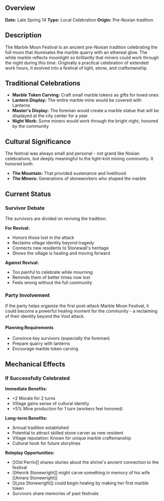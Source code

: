 ## Overview

**Date:** Late Spring 14
**Type:** Local Celebration
**Origin:** Pre-Noxian tradition

## Description

The Marble Moon Festival is an ancient pre-Noxian tradition celebrating the full moon that illuminates the marble quarry with an ethereal glow. The white marble reflects moonlight so brilliantly that miners could work through the night during this time. Originally a practical celebration of extended work hours, it evolved into a festival of light, stone, and craftsmanship.

## Traditional Celebrations

- **Marble Token Carving:** Craft small marble tokens as gifts for loved ones
- **Lantern Display:** The entire marble mine would be covered with Lanterns
- **Master's Display:** The foreman would create a marble statue that will be displayed at the city center for a year
- **Night Work:** Some miners would work through the bright night, honored by the community

## Cultural Significance

The festival was always small and personal - not grand like Noxian celebrations, but deeply meaningful to the tight-knit mining community. It honored both:
- **The Mountain:** That provided sustenance and livelihood
- **The Miners:** Generations of stoneworkers who shaped the marble

## Current Status

### Survivor Debate

The survivors are divided on reviving the tradition:

**For Revival:**
- Honors those lost in the attack
- Reclaims village identity beyond tragedy
- Connects new residents to Stonewall's heritage
- Shows the village is healing and moving forward

**Against Revival:**
- Too painful to celebrate while mourning
- Reminds them of better times now lost
- Feels wrong without the full community

### Party Involvement

If the party helps organize the first post-attack Marble Moon Festival, it could become a powerful healing moment for the community - a reclaiming of their identity beyond the Void attack.
#### Planning Requirements
- Convince key survivors (especially the foreman)
- Prepare quarry with lanterns
- Encourage marble token carving

## Mechanical Effects

### If Successfully Celebrated

**Immediate Benefits:**
- +2 Morale for 2 turns
- Village gains sense of cultural identity
- +5% Mine production for 1 turn (workers feel honored)

**Long-term Benefits:**
- Annual tradition established
- Potential to attract skilled stone carver as new resident
- Village reputation: Known for unique marble craftsmanship
- Cultural hook for future storylines

**Roleplay Opportunities:**
- [[Old Perrin]] shares stories about the shrine's ancient connection to the festival
- [[Henrik Stonewright]] might carve something in memory of his wife [[Amara Stonewright]]
- [[Lysa Stonewright]] could begin healing by making her first marble token
- Survivors share memories of past festivals